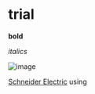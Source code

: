 # trial
**bold**

*italics*


![image](https://github.com/user-attachments/assets/55a138f5-9401-42b3-ac21-71c4920a1e5e)


[Schneider Electric](https://www.se.com/de/de/)
using
